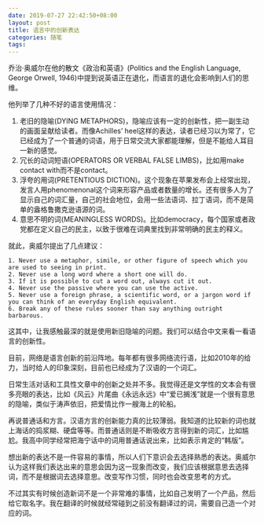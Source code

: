 ```yaml
---
date: 2019-07-27 22:42:50+08:00
layout: post
title: 语言中的创新表达
categories: 随笔
tags: 
---
```


乔治·奥威尔在他的散文《政治和英语》(Politics and the English Language, George Orwell, 1946)中提到说英语正在退化，而语言的退化会影响到人们的思维。

他列举了几种不好的语言使用情况：

1. 老旧的隐喻(DYING METAPHORS)，隐喻应该有一定的创新性，把一副生动的画面呈献给读者。而像Achilles’ heel这样的表达，读者已经习以为常了，它已经成为了一个普通的词语，用于日常交流大家都能理解，但是不能给人耳目一新的感觉。
2. 冗长的动词短语(OPERATORS OR VERBAL FALSE LIMBS)，比如用make contact with而不是contact。
3. 浮夸的用词(PRETENTIOUS DICTION)。这个现象在苹果发布会上经常出现，发言人用phenomenonal这个词来形容产品或者数量的增长。还有很多人为了显示自己的词汇量，自己的社会地位，会用一些法语词、拉丁语词，而不是简单的盎格鲁撒克逊语源的词。
4. 意思不明的词(MEANINGLESS WORDS)。比如democracy，每个国家或者政党都在定义自己的民主，以致于很难在词典里找到非常明确的民主的释义。

就此，奥威尔提出了几点建议：

    1. Never use a metaphor, simile, or other figure of speech which you are used to seeing in print.
    2. Never use a long word where a short one will do.
    3. If it is possible to cut a word out, always cut it out.
    4. Never use the passive where you can use the active.
    5. Never use a foreign phrase, a scientific word, or a jargon word if you can think of an everyday English equivalent.
    6. Break any of these rules sooner than say anything outright barbarous.

这其中，让我感触最深的就是使用新旧隐喻的问题。我们可以结合中文来看一看语言的创新性。

目前，网络是语言创新的前沿阵地。每年都有很多网络流行语，比如2010年的给力，当时给人的印象深刻，目前也已经成为了汉语的一个词汇。

日常生活对话和工具性文章中的创新之处并不多。我觉得还是文学性的文本会有很多亮眼的表达，比如《风云》片尾曲《永远永远》中“爱已搁浅”就是一个很有意思的隐喻，类似于涛声依旧，把爱情比作一艘海上的轮船。

再说普通话和方言。汉语方言的创新能力真的比较薄弱。我知道的比较新的词也就上海话的捣浆糊、硬盘等等。而普通话则是不断吸收方言得到新的词汇，比如尴尬。我高中同学经常把海宁话中的词用普通话说出来，比如表示肯定的“韩版”。

想出新的表达不是一件容易的事情，所以人们下意识会去选择熟悉的表达。奥威尔认为这样我们表达出来的意思会因为这一现象而改变，我们应该根据意思去选择词，而不是根据词去选择意思。改变写作习惯，同时也会改变思考的方式。

不过其实有时候创造新词不是一个非常难的事情，比如自己发明了一个产品，然后给它取名字。我在翻译的时候就经常碰到之前没有翻译过的词，需要自己造一个对应的词。
    
    
    
    

